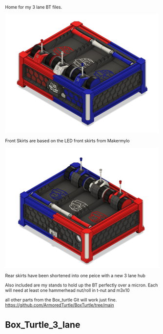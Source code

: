 Home for my 3 lane BT files.

![Alt text of the image](https://github.com/GearNut/Box_Turtle_3_lane/blob/main/images/3laneBTfront.png)

Front Skirts are based on the LED front skirts from Makermylo 

![Alt text of the image](https://github.com/GearNut/Box_Turtle_3_lane/blob/main/images/3laneBTrear.png)

Rear skirts have been shortened into one peice with a new 3 lane hub

Also included are my stands to hold up the BT perfectly over a micron. Each will need at least one hammerhead nut/roll in t-nut and m3x10 



all other parts from the Box_turtle Git will work just fine. 
https://github.com/ArmoredTurtle/BoxTurtle/tree/main

# Box_Turtle_3_lane
